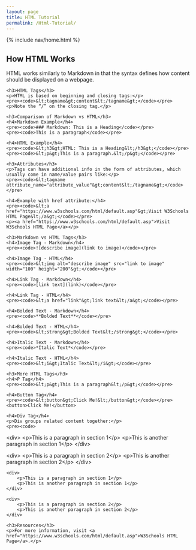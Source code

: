```yaml
---
layout: page
title: HTML Tutorial
permalink: /Html-Tutorial/
---
```


{% include nav/home.html %}

<html lang="en">
<head>
    <meta charset="UTF-8">
    <meta name="viewport" content="width=device-width, initial-scale=1.0">
    <title>HTML vs Markdown</title>
</head>
<body>
    <h2>How HTML Works</h2>
    <p>HTML works similarly to Markdown in that the syntax defines how content should be displayed on a webpage.</p>

    <h3>HTML Tags</h3>
    <p>HTML is based on beginning and closing tags:</p>
    <pre><code>&lt;tagname&gt;content&lt;/tagname&gt;</code></pre>
    <p>Note the “/” on the closing tag.</p>

    <h3>Comparison of Markdown vs HTML</h3>
    <h4>Markdown Example</h4>
    <pre><code>### Markdown: This is a Heading</code></pre>
    <pre><code>This is a paragraph</code></pre>

    <h4>HTML Example</h4>
    <pre><code>&lt;h3&gt;HTML: This is a Heading&lt;/h3&gt;</code></pre>
    <pre><code>&lt;p&gt;This is a paragraph.&lt;/p&gt;</code></pre>

    <h3>Attributes</h3>
    <p>Tags can have additional info in the form of attributes, which usually come in name/value pairs like:</p>
    <pre><code>&lt;tagname attribute_name="attribute_value"&gt;content&lt;/tagname&gt;</code></pre>

    <h4>Example with href attribute:</h4>
    <pre><code>&lt;a href="https://www.w3schools.com/html/default.asp"&gt;Visit W3Schools HTML Page&lt;/a&gt;</code></pre>
    <p><a href="https://www.w3schools.com/html/default.asp">Visit W3Schools HTML Page</a></p>

    <h3>Markdown vs HTML Tags</h3>
    <h4>Image Tag - Markdown</h4>
    <pre><code>![describe image](link to image)</code></pre>

    <h4>Image Tag - HTML</h4>
    <pre><code>&lt;img alt="describe image" src="link to image" width="100" height="200"&gt;</code></pre>

    <h4>Link Tag - Markdown</h4>
    <pre><code>[link text](link)</code></pre>

    <h4>Link Tag - HTML</h4>
    <pre><code>&lt;a href="link"&gt;link text&lt;/a&gt;</code></pre>

    <h4>Bolded Text - Markdown</h4>
    <pre><code>**Bolded Text**</code></pre>

    <h4>Bolded Text - HTML</h4>
    <pre><code>&lt;strong&gt;Bolded Text&lt;/strong&gt;</code></pre>

    <h4>Italic Text - Markdown</h4>
    <pre><code>*Italic Text*</code></pre>

    <h4>Italic Text - HTML</h4>
    <pre><code>&lt;i&gt;Italic Text&lt;/i&gt;</code></pre>

    <h3>More HTML Tags</h3>
    <h4>P Tag</h4>
    <pre><code>&lt;p&gt;This is a paragraph&lt;/p&gt;</code></pre>

    <h4>Button Tag</h4>
    <pre><code>&lt;button&gt;Click Me!&lt;/button&gt;</code></pre>
    <button>Click Me!</button>

    <h4>Div Tag</h4>
    <p>Div groups related content together:</p>
    <pre><code>
&lt;div&gt;
    &lt;p&gt;This is a paragraph in section 1&lt;/p&gt;
    &lt;p&gt;This is another paragraph in section 1&lt;/p&gt;
&lt;/div&gt;

&lt;div&gt;
    &lt;p&gt;This is a paragraph in section 2&lt;/p&gt;
    &lt;p&gt;This is another paragraph in section 2&lt;/p&gt;
&lt;/div&gt;
    </code></pre>

    <div>
        <p>This is a paragraph in section 1</p>
        <p>This is another paragraph in section 1</p>
    </div>

    <div>
        <p>This is a paragraph in section 2</p>
        <p>This is another paragraph in section 2</p>
    </div>

    <h3>Resources</h3>
    <p>For more information, visit <a href="https://www.w3schools.com/html/default.asp">W3Schools HTML Page</a>.</p>
</body>
</html>